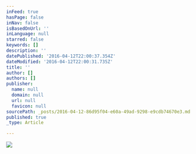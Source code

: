 ```yaml
---
inFeed: true
hasPage: false
inNav: false
isBasedOnUrl: ''
inLanguage: null
starred: false
keywords: []
description: ''
datePublished: '2016-04-12T22:00:37.354Z'
dateModified: '2016-04-12T22:00:31.735Z'
title: ''
author: []
authors: []
publisher:
  name: null
  domain: null
  url: null
  favicon: null
sourcePath: _posts/2016-04-12-86d95f04-e60a-49ad-9298-e9cdb74670e3.md
published: true
_type: Article

---
```

![](https://the-grid-user-content.s3-us-west-2.amazonaws.com/2b7c76b3-e040-4f3b-9a99-98d5f832f2e6.jpg)